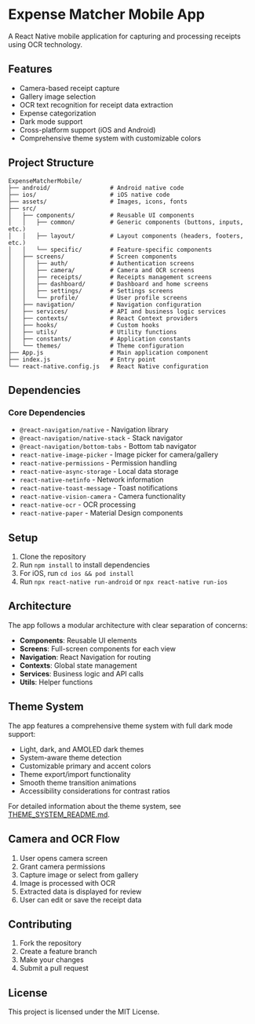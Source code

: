 # Expense Matcher Mobile App

A React Native mobile application for capturing and processing receipts using OCR technology.

## Features

- Camera-based receipt capture
- Gallery image selection
- OCR text recognition for receipt data extraction
- Expense categorization
- Dark mode support
- Cross-platform support (iOS and Android)
- Comprehensive theme system with customizable colors

## Project Structure

```
ExpenseMatcherMobile/
├── android/                 # Android native code
├── ios/                     # iOS native code
├── assets/                  # Images, icons, fonts
├── src/
│   ├── components/          # Reusable UI components
│   │   ├── common/          # Generic components (buttons, inputs, etc.)
│   │   ├── layout/          # Layout components (headers, footers, etc.)
│   │   └── specific/        # Feature-specific components
│   ├── screens/             # Screen components
│   │   ├── auth/            # Authentication screens
│   │   ├── camera/          # Camera and OCR screens
│   │   ├── receipts/        # Receipts management screens
│   │   ├── dashboard/       # Dashboard and home screens
│   │   ├── settings/        # Settings screens
│   │   └── profile/         # User profile screens
│   ├── navigation/          # Navigation configuration
│   ├── services/            # API and business logic services
│   ├── contexts/            # React Context providers
│   ├── hooks/               # Custom hooks
│   ├── utils/               # Utility functions
│   ├── constants/           # Application constants
│   └── themes/              # Theme configuration
├── App.js                   # Main application component
├── index.js                 # Entry point
└── react-native.config.js   # React Native configuration
```

## Dependencies

### Core Dependencies

- `@react-navigation/native` - Navigation library
- `@react-navigation/native-stack` - Stack navigator
- `@react-navigation/bottom-tabs` - Bottom tab navigator
- `react-native-image-picker` - Image picker for camera/gallery
- `react-native-permissions` - Permission handling
- `react-native-async-storage` - Local data storage
- `react-native-netinfo` - Network information
- `react-native-toast-message` - Toast notifications
- `react-native-vision-camera` - Camera functionality
- `react-native-ocr` - OCR processing
- `react-native-paper` - Material Design components

## Setup

1. Clone the repository
2. Run `npm install` to install dependencies
3. For iOS, run `cd ios && pod install`
4. Run `npx react-native run-android` or `npx react-native run-ios`

## Architecture

The app follows a modular architecture with clear separation of concerns:

- **Components**: Reusable UI elements
- **Screens**: Full-screen components for each view
- **Navigation**: React Navigation for routing
- **Contexts**: Global state management
- **Services**: Business logic and API calls
- **Utils**: Helper functions

## Theme System

The app features a comprehensive theme system with full dark mode support:
- Light, dark, and AMOLED dark themes
- System-aware theme detection
- Customizable primary and accent colors
- Theme export/import functionality
- Smooth theme transition animations
- Accessibility considerations for contrast ratios

For detailed information about the theme system, see [THEME_SYSTEM_README.md](THEME_SYSTEM_README.md).

## Camera and OCR Flow

1. User opens camera screen
2. Grant camera permissions
3. Capture image or select from gallery
4. Image is processed with OCR
5. Extracted data is displayed for review
6. User can edit or save the receipt data

## Contributing

1. Fork the repository
2. Create a feature branch
3. Make your changes
4. Submit a pull request

## License

This project is licensed under the MIT License.
